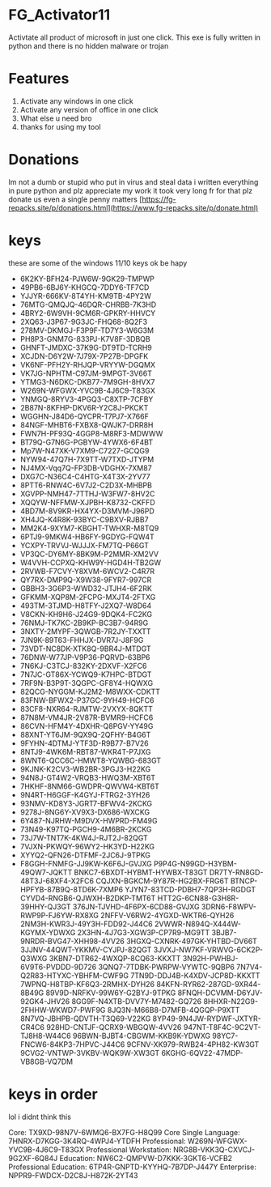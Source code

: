 # FG_Activator11
Activtate all product of microsoft in just one click. This exe is fully written in python and there is no hidden malware or trojan

# Features

1. Activate any windows in one click
2. Activate any version of office in one click
3. What else u need bro
4. thanks for using my tool

# Donations

Im not a dumb or stupid who put in virus and steal data i written everything in pure python and plz appreciate my work it took very long fr 
for that plz donate us even a single penny matters [https://fg-repacks.site/p/donations.html](https://www.fg-repacks.site/p/donate.html)

# keys

these are some of the windows 11/10 keys ok be hapy

- 6K2KY-BFH24-PJW6W-9GK29-TMPWP
- 49PB6-6BJ6Y-KHGCQ-7DDY6-TF7CD
- YJJYR-666KV-8T4YH-KM9TB-4PY2W
- 76MTG-QMQJQ-46DQR-CHRBB-7K3HD
- 4BRY2-6W9VH-9CM6R-GPKRY-HHVCY
- 2XQ63-J3P67-9G3JC-FHQ68-8Q2F3
- 278MV-DKMGJ-F3P9F-TD7Y3-W6G3M
- PH8P3-GNM7G-833PJ-K7V8F-3DBQB
- GHNFT-JMDXC-37K9G-DT9TD-TCRH9
- XCJDN-D6Y2W-7J79X-7P27B-DPGFK
- VK6NF-PFH2Y-RHJQP-VRYYW-DGQMX
- VK7JG-NPHTM-C97JM-9MPGT-3V66T
- YTMG3-N6DKC-DKB77-7M9GH-8HVX7
- W269N-WFGWX-YVC9B-4J6C9-T83GX
- YNMGQ-8RYV3-4PGQ3-C8XTP-7CFBY
- 2B87N-8KFHP-DKV6R-Y2C8J-PKCKT
- WGGHN-J84D6-QYCPR-T7PJ7-X766F
- 84NGF-MHBT6-FXBX8-QWJK7-DRR8H
- FWN7H-PF93Q-4GGP8-M8RF3-MDWWW
- BT79Q-G7N6G-PGBYW-4YWX6-6F4BT
- Mp7W-N47XK-V7XM9-C7227-GCQG9
- NYW94-47Q7H-7X9TT-W7TXD-JTYPM
- NJ4MX-Vqq7Q-FP3DB-VDGHX-7XM87
- DXG7C-N36C4-C4HTG-X4T3X-2YV77
- 8PTT6-RNW4C-6V7J2-C2D3X-MHBPB
- XGVPP-NMH47-7TTHJ-W3FW7-8HV2C
- XQQYW-NFFMW-XJPBH-K8732-CKFFD
- 4BD7M-8V9KR-HX4YX-D3MVM-J96PD
- XH4JQ-K4R8K-93BYC-C9BXV-RJBB7
- MM2K4-9XYM7-KBGHT-TWHXR-M8TQ9
- 6PTJ9-9MKW4-HB6FY-9GDYG-FQW4T
- YCXPY-TRVVJ-WJJJX-FM7TQ-P66GT
- VP3QC-DY6MY-8BK9M-P2MMR-XM2VV
- W4VVH-CCPXQ-KHW9Y-HGD4H-TB2GW
- 2RVWB-F7CVY-Y8XVM-6WCV2-C4R7R
- QY7RX-DMP9Q-X9W38-9FYR7-997CR
- GBBH3-3G6P3-WWD32-JTJH4-6F2RK
- GFKMM-XQP8M-2FCPG-MXJT4-2FTXG
- 493TM-3TJMD-H8TFY-J2XQ7-W8D64
- V8CKN-KH9H6-J24G9-9DQK4-FC2KG
- 76NMJ-TK7KC-2B9KP-BC3B7-94R9G
- 3NXTY-2MYPF-3QWGB-7R2JY-TXXTT
- 7JN9K-89T63-FHHJX-DVR7J-J8F9G
- 73VDT-NC8DK-XTK8Q-9BR4J-MTDGT
- 76DNW-W77JP-V9P36-PQRVD-63BP6
- 7N6KJ-C3TCJ-832KY-2DXVF-X2FC6
- 7N7JC-GT86X-YCWQ9-K7HPC-BTDGT
- 7RF9N-B3P9T-3QGPC-GF8Y4-HQWXG
- 82QCG-NYGGM-KJ2M2-M8WXX-CDKTT
- 83FNW-BFWX2-P37GC-9YH49-HCFC6
- 83CF8-NXR64-RJMTW-2VXYX-8QKTT
- 87N8M-VM4JR-2V87R-BVMR9-HCFC6
- 86CVN-HFM4Y-4DXHR-Q8PGV-YY49G
- 88XNT-YT6JM-9QX9Q-2QFHY-B4G6T
- 9FYHN-4DTMJ-YTF3D-R9B77-B7V26
- 8NTJ9-4WK6M-RBT87-WKR4T-P7JXG
- 8WNT6-QCC6C-HMWT8-YQWBG-683GT
- 9KJNK-K2CV3-WB2BR-3PGJ3-H22KG
- 94N8J-GT4W2-VRQB3-HWQ3M-XBT6T
- 7HKHF-8NM66-GWDPR-QWVW4-KBT6T
- 9N4RT-H6GGF-K4GYJ-FTRG2-3YH26
- 93NMV-KD8Y3-JGRT7-BFWV4-2KCKG
- 9278J-8NG6Y-XV9X3-DX686-WXCKG
- 6Y487-NJRHW-M9DVX-HWPRD-FM49G
- 73N49-K97TQ-PGCH9-4M6BR-2KCKG
- 73J7W-TNT7K-4KW4J-RJT2J-82QGT
- 7VJXN-PKWQY-96WY2-HK3YD-H22KG
- XYYQ2-QFN26-DTFMF-2JC6J-9TPKG
- F8GGH-FNMFG-JJ9KW-K6F6J-GVJXG
P9P4G-N99GD-H3YBM-49QW7-JQKTT
BNKC7-6BXDT-HYBMT-HYWBX-T83GT
DR7TY-RN8GD-48T3J-68XF4-X2FC6
CQJXN-BGKCM-9Y87R-HG2BX-FRG6T
BTNCP-HPFYB-87B9Q-8TD6K-7XMP6
YJYN7-83TCD-PDBH7-7QP3H-RGDGT
CYVD4-RNGB6-QJWXH-B2DKP-TMT6T
HTT2G-6CN88-G3H8R-39HHY-QJ3GT
376JN-TJVHD-4F6PX-6CD88-GVJXG
3DRN6-F8WPV-RWP9P-FJ6YW-RX8XG
2NFFV-V6RW2-4YGXD-WKTR6-QYH26
2NM3H-KWR3J-49Y3H-FDD92-J44C6
2VWWR-N894Q-X444W-KGYMX-YDWXG
2X3HN-4J7G3-XGW3P-CP7R9-MG9TT
3BJB7-9NRDR-BVG47-XHH98-4VV26
3HGXQ-CXNRK-497GK-YHTBD-DV66T
3JJNV-44QWT-YKKMV-CYJPJ-82QGT
3JVXJ-NW7KF-VRWVG-6CK2P-Q3WXG
3KBN7-DTR62-4WXQP-8CQ63-KKXTT
3N92H-PWHBJ-6V9T6-PVDDD-9D726
3QNQ7-7TDBK-PWRPW-VYWTC-9QBP6
7N7V4-Q2R83-HTYXC-YBHFM-CWF9G
7TN9D-DDJ4B-K4XDV-JCP8D-KKXTT
7WPNQ-H8TBP-KF6Q3-2RMHX-DYH26
84KFN-RYR62-287GD-9XR44-8B49G
89V9D-NRFKV-99W6Y-G2BYJ-9TPKG
8FNQH-DCVMM-D6YJV-92GK4-JHV26
8GG9F-N4XTB-DVV7Y-M7482-GQ726
8HHXR-N22G9-2FHHW-WKWD7-PWF9G
8JQ3N-M66B8-D7MFB-4QGQP-P9XTT
8N7VQ-JBHPB-QDVTH-T3Q69-V22KG
8YP49-9N4JW-RYDWF-JXTYR-CR4C6
928HD-CNTJF-QCRX9-WBGQW-4VV26
947NT-T8F4C-9C2VT-TJ8H8-W44C6
96BWN-BJBT4-CBGWM-KKB9K-YDWXG
98YC7-FNCW6-84KP3-7HPVC-J44C6
9CFNV-XK979-RWB24-4PH82-KW3GT
9CVG2-VNTWP-3VKBV-WQK9W-XW3GT
6KGHG-6QV22-47MDP-VB8GB-VQ7DM

# keys in order 

lol i didnt think this

Core: TX9XD-98N7V-6WMQ6-BX7FG-H8Q99
Core Single Language: 7HNRX-D7KGG-3K4RQ-4WPJ4-YTDFH
Professional: W269N-WFGWX-YVC9B-4J6C9-T83GX
Professional Workstation: NRG8B-VKK3Q-CXVCJ-9G2XF-6Q84J
Education: NW6C2-QMPVW-D7KKK-3GKT6-VCFB2
Professional Education: 6TP4R-GNPTD-KYYHQ-7B7DP-J447Y
Enterprise: NPPR9-FWDCX-D2C8J-H872K-2YT43
